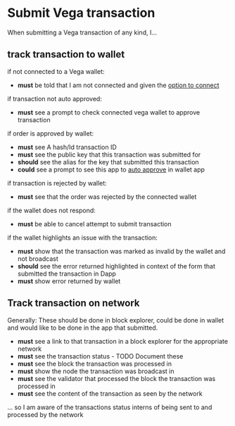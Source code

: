 # Submit Vega transaction

When submitting a Vega transaction of any kind, I...

## track transaction to wallet

if not connected to a Vega wallet:

- **must** be told that I am not connected and given the [option to connect](0002-WCON-connect_vega_wallet.md)

if transaction not auto approved:

- **must** see a prompt to check connected vega wallet to approve transaction

if order is approved by wallet:

- **must** see A hash/Id transaction ID 
- **must** see the public key that this transaction was submitted for 
- **should** see the alias for the key that submitted this transaction
- **could** see a prompt to see this app to [auto approve](0001-WALL-wallet.md#approving-transactions) in wallet app

if transaction is rejected by wallet:

- **must** see that the order was rejected by the connected wallet

if the wallet does not respond:

- **must** be able to cancel attempt to submit transaction

if the wallet highlights an issue with the transaction:

- **must** show that the transaction was marked as invalid by the wallet and not broadcast
- **should** see the error returned highlighted in context of the form that submitted the transaction in Dapp
- **must** show error returned by wallet

## Track transaction on network 
Generally: These should be done in block explorer, could be done in wallet and would like to be done in the app that submitted.

- **must** see a link to that transaction in a block explorer for the appropriate network
- **must** see the transaction status - TODO Document these
- **must** see the block the transaction was processed in
- **must** show the node the transaction was broadcast in
- **must** see the validator that processed the block the transaction was processed in
- **must** see the content of the transaction as seen by the network

... so I am aware of the transactions status interns of being sent to and processed by the network
